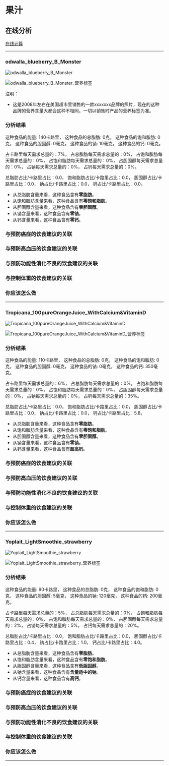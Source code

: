 # 果汁

## 在线分析

[在线计算](https://jsfiddle.net/quanbinn/f6y5jb8p/)

--------------------

### odwalla_blueberry_B_Monster

![odwalla_blueberry_B_Monster](/images/加工食品的分析/果汁/odwalla_blueberry_B_Monster.jpg)

![odwalla_blueberry_B_Monster_营养标签](/images/加工食品的分析/果汁/odwalla_blueberry_B_Monster_营养标签.jpg)

注明：

- 这是2008年左右在美国超市里销售的一款xxxxxxx品牌的照片，现在的这种品牌的营养含量大都会这种不相同，一切以销售时产品的营养标签为准。

### 分析结果

这种食品的能量: 140卡路里， 这种食品的总脂肪: 0克， 这种食品的饱和脂肪: 0克， 这种食品的胆固醇: 0毫克， 这种食品的钠: 10毫克， 这种食品的钙: 0毫克。

占卡路里每天需求总量的：7%， 占总脂肪每天需求总量的：0%， 占饱和脂肪每天需求总量的：0%， 占饱和脂肪每天需求总量的：0%， 占胆固醇每天需求总量的：0%， 占钠每天需求总量的：0%， 占钙每天需求总量的：0%。

总脂肪占比/卡路里占比：0.0， 饱和脂肪占比/卡路里占比：0.0， 胆固醇占比/卡路里占比：0.0， 钠占比/卡路里占比：0.0， 钙占比/卡路里占比：0.0。

- 从总脂肪含量来看，这种食品含有**零脂肪**。
- 从饱和脂肪含量来看，这种食品含有**零饱和脂肪**。
- 从胆固醇含量来看，这种食品含有**零胆固醇**。
- 从钠含量来看，这种食品含有**零钠**。
- 从钙含量来看，这种食品含有**零钙**。

### 与预防癌症的饮食建议的关联

### 与预防高血压的饮食建议的关联

### 与预防功能性消化不良的饮食建议的关联

### 与控制体重的饮食建议的关联

### 你应该怎么做

---------------------

### Tropicana_100pureOrangeJuice_WithCalcium&VitaminD

![Tropicana_100pureOrangeJuice_WithCalcium&VitaminD](/images/加工食品的分析/果汁/Tropicana_100pureOrangeJuice_WithCalcium&VitaminD.jpg)

![Tropicana_100pureOrangeJuice_WithCalcium&VitaminD_营养标签](/images/加工食品的分析/果汁/Tropicana_100pureOrangeJuice_WithCalcium&VitaminD_营养标签.jpg)

### 分析结果

这种食品的能量: 110卡路里， 这种食品的总脂肪: 0克， 这种食品的饱和脂肪: 0克， 这种食品的胆固醇: 0毫克， 这种食品的钠: 0毫克， 这种食品的钙: 350毫克。

占卡路里每天需求总量的：6%， 占总脂肪每天需求总量的：0%， 占饱和脂肪每天需求总量的：0%， 占饱和脂肪每天需求总量的：0%， 占胆固醇每天需求总量的：0%， 占钠每天需求总量的：0%， 占钙每天需求总量的：35%。

总脂肪占比/卡路里占比：0.0， 饱和脂肪占比/卡路里占比：0.0， 胆固醇占比/卡路里占比：0.0， 钠占比/卡路里占比：0.0， 钙占比/卡路里占比：5.8。

- 从总脂肪含量来看，这种食品含有**零脂肪**。
- 从饱和脂肪含量来看，这种食品含有**零饱和脂肪**。
- 从胆固醇含量来看，这种食品含有**零胆固醇**。
- 从钠含量来看，这种食品含有**零钠**。
- 从钙含量来看，这种食品含有**超高钙**。

### 与预防癌症的饮食建议的关联

### 与预防高血压的饮食建议的关联

### 与预防功能性消化不良的饮食建议的关联

### 与控制体重的饮食建议的关联

### 你应该怎么做

---------------------

### Yoplait_LightSmoothie_strawberry

![Yoplait_LightSmoothie_strawberry](/images/加工食品的分析/果汁/Yoplait_LightSmoothie_strawberry.jpg)

![Yoplait_LightSmoothie_strawberry_营养标签](/images/加工食品的分析/果汁/Yoplait_LightSmoothie_strawberry_营养标签.jpg)

### 分析结果

这种食品的能量: 90卡路里， 这种食品的总脂肪: 0克， 这种食品的饱和脂肪: 0克， 这种食品的胆固醇: 5毫克， 这种食品的钠: 120毫克， 这种食品的钙: 200毫克。

占卡路里每天需求总量的：5%， 占总脂肪每天需求总量的：0%， 占饱和脂肪每天需求总量的：0%， 占饱和脂肪每天需求总量的：0%， 占胆固醇每天需求总量的：2%， 占钠每天需求总量的：5%， 占钙每天需求总量的：20%。

总脂肪占比/卡路里占比：0.0， 饱和脂肪占比/卡路里占比：0.0， 胆固醇占比/卡路里占比：0.4， 钠占比/卡路里占比：1.0， 钙占比/卡路里占比：4.0。

- 从总脂肪含量来看，这种食品含有**零脂肪**。
- 从饱和脂肪含量来看，这种食品含有**零饱和脂肪**。
- 从胆固醇含量来看，这种食品含有**低胆固醇**。
- 从钠含量来看，这种食品含有**含量适中的钠**。
- 从钙含量来看，这种食品含有**高钙**。

### 与预防癌症的饮食建议的关联

### 与预防高血压的饮食建议的关联

### 与预防功能性消化不良的饮食建议的关联

### 与控制体重的饮食建议的关联

### 你应该怎么做

---------------------


